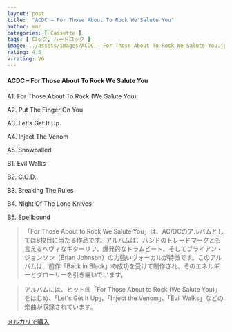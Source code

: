 ```yaml
---
layout: post
title:  "ACDC – For Those About To Rock We Salute You"
author: mmr
categories: [ Cassette ]
tags: [ ロック, ハードロック ]
image: ../assets/images/ACDC – For Those About To Rock We Salute You.jpg
rating: 4.5
v-rating: VG
---
```


#### ACDC – For Those About To Rock We Salute You

A1. For Those About To Rock (We Salute You)

A2. Put The Finger On You

A3. Let's Get It Up

A4. Inject The Venom

A5. Snowballed

B1. Evil Walks

B2. C.O.D.

B3. Breaking The Rules

B4. Night Of The Long Knives

B5. Spellbound

> 「For Those About to Rock We Salute You」は、AC/DCのアルバムとしては8枚目に当たる作品です。アルバムは、バンドのトレードマークとも言えるヘヴィなギターリフ、爆発的なドラムビート、そしてブライアン・ジョンソン（Brian Johnson）の力強いヴォーカルが特徴です。このアルバムは、前作「Back in Black」の成功を受けて制作され、そのエネルギーとグローリーを引き継いでいます。

> アルバムには、ヒット曲「For Those About to Rock (We Salute You)」をはじめ、「Let's Get It Up」、「Inject the Venom」、「Evil Walks」などの楽曲が収録されています。


[メルカリで購入](https://jp.mercari.com/item/m57758926139)

